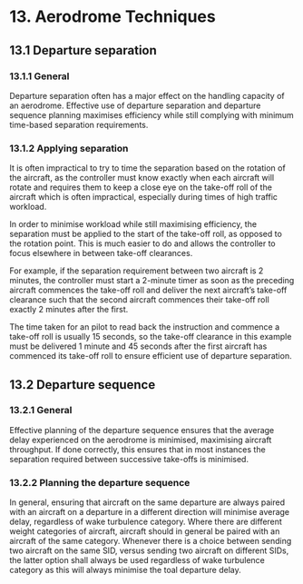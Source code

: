 # 13. Aerodrome Techniques
## 13.1 Departure separation
### 13.1.1 General
Departure separation often has a major effect on the handling capacity of an aerodrome. Effective use of departure separation and departure sequence planning maximises efficiency while still complying with minimum time-based separation requirements.

### 13.1.2 Applying separation
It is often impractical to try to time the separation based on the rotation of the aircraft, as the controller must know exactly when each aircraft will rotate and requires them to keep a close eye on the take-off roll of the aircraft which is often impractical, especially during times of high traffic workload.

In order to minimise workload while still maximising efficiency, the separation must be applied to the start of the take-off roll, as opposed to the rotation point. This is much easier to do and allows the controller to focus elsewhere in between take-off clearances.

For example, if the separation requirement between two aircraft is 2 minutes, the controller must start a 2-minute timer as soon as the preceding aircraft commences the take-off roll and deliver the next aircraft’s take-off clearance such that the second aircraft commences their take-off roll exactly 2 minutes after the first.

The time taken for an pilot to read back the instruction and commence a take-off roll is usually 15 seconds, so the take-off clearance in this example must be delivered 1 minute and 45 seconds after the first aircraft has commenced its take-off roll to ensure efficient use of departure separation.

## 13.2 Departure sequence
### 13.2.1 General
Effective planning of the departure sequence ensures that the average delay experienced on the aerodrome is minimised, maximising aircraft throughput. If done correctly, this ensures that in most instances the separation required between successive take-offs is minimised.

### 13.2.2 Planning the departure sequence
In general, ensuring that aircraft on the same departure are always paired with an aircraft on a departure in a different direction will minimise average delay, regardless of wake turbulence category. Where there are different weight categories of aircraft, aircraft should in general be paired with an aircraft of the same category.
Whenever there is a choice between sending two aircraft on the same SID, versus sending two aircraft on different SIDs, the latter option shall always be used regardless of wake turbulence category as this will always minimise the toal departure delay.